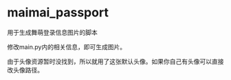 # maimai_passport
用于生成舞萌登录信息图片的脚本

修改main.py内的相关信息，即可生成图片。

由于头像资源暂时没找到，所以就用了这张默认头像。如果你自己有头像可以直接改头像路径。